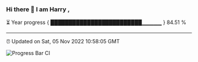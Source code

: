 ### Hi there 👋 I am Harry , 

⏳ Year progress { █████████████████████████▁▁▁▁▁ } 84.51 %

---

⏰ Updated on Sat, 05 Nov 2022 10:58:05 GMT

![Progress Bar CI](https://github.com/duykhang68/duykhang68/workflows/Progress%20Bar%20CI/badge.svg)
